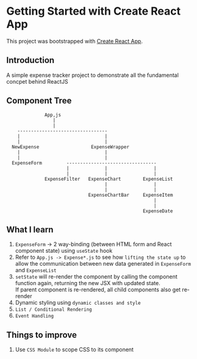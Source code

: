 # Getting Started with Create React App
This project was bootstrapped with [Create React App](https://github.com/facebook/create-react-app).

## Introduction
A simple expense tracker project to demonstrate all the fundamental concpet behind ReactJS

## Component Tree

                  App,js
                     |
                     |
        ---------------------------------
        |                               |
        |                               |
      NewExpense                   ExpenseWrapper
        |                               |
        |                               |
      ExpenseForm         ---------------------------------
                          |             |                 |
                          |             |                 |
                  ExpenseFilter   ExpenseChart        ExpenseList
                                        |                 |
                                        |                 |
                                  ExpenseChartBar     ExpenseItem
                                                          |
                                                          |
                                                      ExpenseDate  


## What I learn
1. `ExpenseForm` -> 2 way-binding (between HTML form and React component state) using `useState` hook
2. Refer to `App.js -> Expense*.js` to see how `lifting the state up` to allow the communication between new data generated in `ExpenseForm` and `ExpenseList`
3. `setState` will re-render the component by calling the component function again, returning the new JSX with updated state. <br/>
If parent component is re-rendered, all child components also get re-render 
4. Dynamic styling using `dynamic classes and style`
5. `List / Conditional Rendering `
6. `Event Handling`

## Things to improve
1. Use `CSS Module` to scope CSS to its component